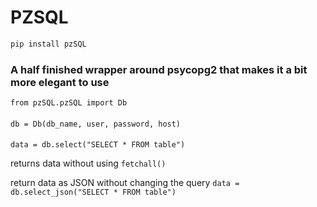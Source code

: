 # PZSQL

```bash
pip install pzSQL
```

### A half finished wrapper around psycopg2 that makes it a bit more elegant to use

```from pzSQL.pzSQL import Db```
####
####
```db = Db(db_name, user, password, host)```
####
```data = db.select("SELECT * FROM table")```

returns data without using ```fetchall()```

return data as JSON without changing the query
```data = db.select_json("SELECT * FROM table")```
